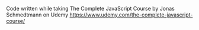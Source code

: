 Code written while taking The Complete JavaScript Course by Jonas Schmedtmann on Udemy
https://www.udemy.com/the-complete-javascript-course/
